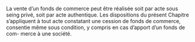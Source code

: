 La vente d’un fonds de commerce peut être réalisée soit par acte sous seing privé,
soit par acte authentique.
Les dispositions du présent Chapitre s’appliquent à tout acte constatant une cession de fonds
de commerce, consentie même sous condition, y compris en cas d’apport d’un fonds de com-
merce à une société.